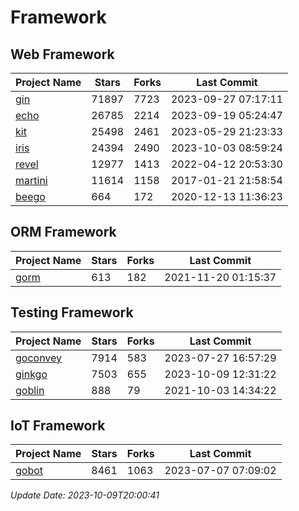# Framework

## Web Framework
| Project Name | Stars | Forks | Last Commit |
| ------------ | ----- | ----- | ----------- |
| [gin](https://github.com/gin-gonic/gin) | 71897 | 7723 | 2023-09-27 07:17:11 |
| [echo](https://github.com/labstack/echo) | 26785 | 2214 | 2023-09-19 05:24:47 |
| [kit](https://github.com/go-kit/kit) | 25498 | 2461 | 2023-05-29 21:23:33 |
| [iris](https://github.com/kataras/iris) | 24394 | 2490 | 2023-10-03 08:59:24 |
| [revel](https://github.com/revel/revel) | 12977 | 1413 | 2022-04-12 20:53:30 |
| [martini](https://github.com/go-martini/martini) | 11614 | 1158 | 2017-01-21 21:58:54 |
| [beego](https://github.com/astaxie/beego) | 664 | 172 | 2020-12-13 11:36:23 |

## ORM Framework
| Project Name | Stars | Forks | Last Commit |
| ------------ | ----- | ----- | ----------- |
| [gorm](https://github.com/jinzhu/gorm) | 613 | 182 | 2021-11-20 01:15:37 |

## Testing Framework
| Project Name | Stars | Forks | Last Commit |
| ------------ | ----- | ----- | ----------- |
| [goconvey](https://github.com/smartystreets/goconvey) | 7914 | 583 | 2023-07-27 16:57:29 |
| [ginkgo](https://github.com/onsi/ginkgo) | 7503 | 655 | 2023-10-09 12:31:22 |
| [goblin](https://github.com/franela/goblin) | 888 | 79 | 2021-10-03 14:34:22 |

## IoT Framework
| Project Name | Stars | Forks | Last Commit |
| ------------ | ----- | ----- | ----------- |
| [gobot](https://github.com/hybridgroup/gobot) | 8461 | 1063 | 2023-07-07 07:09:02 |

*Update Date: 2023-10-09T20:00:41*